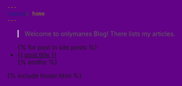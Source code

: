 ```yaml
---
layout: home
---
```


> Welcome to onlymanes Blog! There lists my articles.

<ul>
  {% for post in site.posts %}
    <li>
      <a href="{{ post.url }}">{{ post.title }}</a>
    </li>
  {% endfor %}
</ul>

<link rel="stylesheet" href="{{ '/assets/css/custom.css' | relative_url }}">
<style>
html, body {
    margin: 0;
    background: #620286 !important;
    min-height: 100vh;
    background-image: none !important;
}

body::before {
    content: "";
    position: fixed;
    right: 0;
    top: 50%;
    transform: translateY(-50%);
    width: 60vw;
    height: 70vh;
    background:
        linear-gradient(to left, rgba(16,0,22,0) 0%, rgba(16,0,22,1) 70%),
        url("https://yourdomain.com/assets/img/cover.jpg");
    background-repeat: no-repeat;
    background-position: right center;
    background-size: cover;
    z-index: -1;
    pointer-events: none;
    border-radius: 8px 0 0 8px;
}

/* Debugging: Add a solid color to see if the pseudo-element is present */
body::after {
    content: "Debug";
    position: fixed;
    bottom: 10px;
    right: 10px;
    background-color: white;
    color: black;
    padding: 5px;
    font-size: 14px;
    z-index: 1000;
}

.rss-subscribe, .feed-subscribe {
    display: none !important;
    visibility: hidden !important;
}

.main-content {
    position: relative;
    z-index: 1;
    background: transparent !important;
}
</style>

{% include footer.html %}